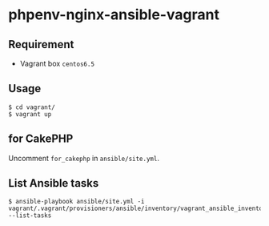 # phpenv-nginx-ansible-vagrant

## Requirement

- Vagrant box `centos6.5`

## Usage

    $ cd vagrant/
    $ vagrant up

## for CakePHP

Uncomment `for_cakephp` in `ansible/site.yml`.

## List Ansible tasks

    $ ansible-playbook ansible/site.yml -i vagrant/.vagrant/provisioners/ansible/inventory/vagrant_ansible_inventory --list-tasks


